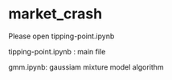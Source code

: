 # market_crash
Please open tipping-point.ipynb

tipping-point.ipynb : main file

gmm.ipynb: gaussiam mixture model algorithm
